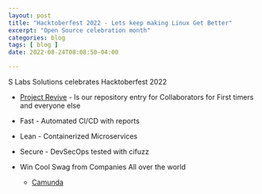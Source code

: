 ```yaml
---
layout: post
title: "Hacktoberfest 2022 - Lets keep making Linux Get Better"
excerpt: "Open Source celebration month"
categories: blog
tags: [ blog ]
date: 2022-08-24T08:08:50-04:00

---
```


S Labs Solutions celebrates Hacktoberfest 2022

* [Project Revive](https://github.com/slabstech/revive) - Is our repository entry for Collaborators for First timers and everyone else


* Fast - Automated CI/CD with reports
* Lean - Containerized Microservices
* Secure - DevSecOps tested with cifuzz



* Win Cool Swag from Companies All over the world
  * [Camunda](https://camunda.com/hacktoberfest2022/)
